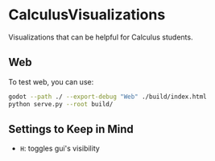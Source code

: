 # CalculusVisualizations

Visualizations that can be helpful for Calculus students.

## Web
To test web, you can use:
```sh
godot --path ./ --export-debug "Web" ./build/index.html
python serve.py --root build/
```

## Settings to Keep in Mind

- `H`: toggles gui's visibility
